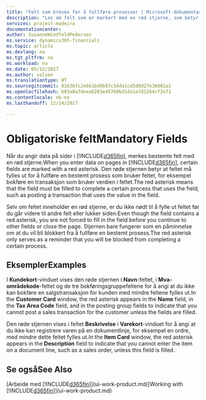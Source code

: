 ```yaml
---
title: "Felt som kreves for å fullføre prosesser | Microsoft-dokumentasjon"
description: "Les om felt som er markert med en rød stjerne, som betyr at de er obligatoriske og må fylles ut for at prosesser skal kunne fullføres."
services: project-madeira
documentationcenter: 
author: SusanneWindfeldPedersen
ms.service: dynamics365-financials
ms.topic: article
ms.devlang: na
ms.tgt_pltfrm: na
ms.workload: na
ms.date: 05/12/2017
ms.author: solsen
ms.translationtype: HT
ms.sourcegitcommit: 81636fc2e661bd9b07c54da1cd5d0d27e30d01a2
ms.openlocfilehash: b93a0a7deeab263e457b9bd1da1e7d1264cf2e71
ms.contentlocale: nb-no
ms.lasthandoff: 12/14/2017

---
```

# <a name="mandatory-fields"></a><span data-ttu-id="abac8-103">Obligatoriske felt</span><span class="sxs-lookup"><span data-stu-id="abac8-103">Mandatory Fields</span></span>
<span data-ttu-id="abac8-104">Når du angir data på sider i [!INCLUDE[d365fin](includes/d365fin_md.md)], merkes bestemte felt med en rød stjerne.</span><span class="sxs-lookup"><span data-stu-id="abac8-104">When you enter data on pages in [!INCLUDE[d365fin](includes/d365fin_md.md)], certain fields are marked with a red asterisk.</span></span> <span data-ttu-id="abac8-105">Den røde stjernen betyr at feltet må fylles ut for å fullføre en bestemt prosess som bruker feltet, for eksempel bokføre en transaksjon som bruker verdien i feltet.</span><span class="sxs-lookup"><span data-stu-id="abac8-105">The red asterisk means that the field must be filled to complete a certain process that uses the field, such as posting a transaction that uses the value in the field.</span></span>

<span data-ttu-id="abac8-106">Selv om feltet inneholder en rød stjerne, er du ikke nødt til å fylle ut feltet før du går videre til andre felt eller lukker siden.</span><span class="sxs-lookup"><span data-stu-id="abac8-106">Even though the field contains a red asterisk, you are not forced to fill in the field before you continue to other fields or close the page.</span></span> <span data-ttu-id="abac8-107">Stjernen bare fungerer som en påminnelse om at du vil bli blokkert fra å fullføre en bestemt prosess.</span><span class="sxs-lookup"><span data-stu-id="abac8-107">The red asterisk only serves as a reminder that you will be blocked from completing a certain process.</span></span>

## <a name="examples"></a><span data-ttu-id="abac8-108">Eksempler</span><span class="sxs-lookup"><span data-stu-id="abac8-108">Examples</span></span>
<span data-ttu-id="abac8-109">I **Kundekort**-vinduet vises den røde stjernen i **Navn**-feltet, i **Mva-områdekode**-feltet og de tre bokføringsgruppefeltene for å angi at du ikke kan bokføre en salgstransaksjon for kunden med mindre feltene fylles ut.</span><span class="sxs-lookup"><span data-stu-id="abac8-109">In the **Customer Card** window, the red asterisk appears in the **Name** field, in the **Tax Area Code** field, and in the posting group fields to indicate that you cannot post a sales transaction for the customer unless the fields are filled.</span></span>

<span data-ttu-id="abac8-110">Den røde stjernen vises i feltet **Beskrivelse** i **Varekort**-vinduet for å angi at du ikke kan registrere varen på en dokumentlinje, for eksempel en ordre, med mindre dette feltet fylles ut.</span><span class="sxs-lookup"><span data-stu-id="abac8-110">In the **Item Card** window, the red asterisk appears in the **Description** field to indicate that you cannot enter the item on a document line, such as a sales order, unless this field is filled.</span></span>

## <a name="see-also"></a><span data-ttu-id="abac8-111">Se også</span><span class="sxs-lookup"><span data-stu-id="abac8-111">See Also</span></span>
<span data-ttu-id="abac8-112">[Arbeide med [!INCLUDE[d365fin](includes/d365fin_md.md)]](ui-work-product.md)</span><span class="sxs-lookup"><span data-stu-id="abac8-112">[Working with [!INCLUDE[d365fin](includes/d365fin_md.md)]](ui-work-product.md)</span></span>


